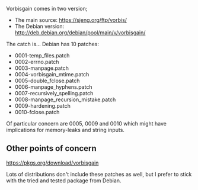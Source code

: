 Vorbisgain comes in two version;
- The main source: https://sjeng.org/ftp/vorbis/
- The Debian version: http://deb.debian.org/debian/pool/main/v/vorbisgain/

The catch is... Debian has 10 patches:
- 0001-temp_files.patch
- 0002-errno.patch
- 0003-manpage.patch
- 0004-vorbisgain_mtime.patch
- 0005-double_fclose.patch
- 0006-manpage_hyphens.patch
- 0007-recursively_spelling.patch
- 0008-manpage_recursion_mistake.patch
- 0009-hardening.patch
- 0010-fclose.patch

Of particular concern are 0005, 0009 and 0010 which might have implications for memory-leaks and string inputs.

## Other points of concern

https://pkgs.org/download/vorbisgain

Lots of distributions don't include these patches as well, but I prefer to stick with the tried and tested package from Debian.
